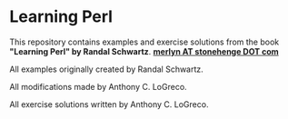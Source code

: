 # Learning Perl #

This repository contains examples and exercise solutions from the book
**"Learning Perl" by Randal Schwartz**. **[merlyn AT stonehenge DOT com](mailto:merlyn@stonehenge.com)**

All examples originally created by Randal Schwartz.

All modifications made by Anthony C. LoGreco.

All exercise solutions written by Anthony C. LoGreco.
